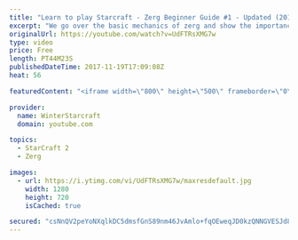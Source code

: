 ```yaml
---
title: "Learn to play Starcraft - Zerg Beginner Guide #1 - Updated (2017)"
excerpt: "We go over the basic mechanics of zerg and show the importance of understanding at least some of what your opponent is doing.  This guide is meant for players with an understanding of the objectives of starcraft but without any strong direction or gameplan, especially for each specific race! -- Watch"
originalUrl: https://youtube.com/watch?v=UdFTRsXMG7w
type: video
price: Free
length: PT44M23S
publishedDateTime: 2017-11-19T17:09:08Z
heat: 56

featuredContent: "<iframe width=\"800\" height=\"500\" frameborder=\"0\" src=\"https://www.youtube.com/embed/UdFTRsXMG7w\" allow=\"accelerometer; autoplay; encrypted-media; gyroscope; picture-in-picture\" allowfullscreen></iframe>"

provider:
  name: WinterStarcraft
  domain: youtube.com

topics:
  - StarCraft 2
  - Zerg

images:
  - url: https://i.ytimg.com/vi/UdFTRsXMG7w/maxresdefault.jpg
    width: 1280
    height: 720
    isCached: true

secured: "csNnQV2peYoNXqlkDC5dmsfGnS89nm46JvAmlo+fqOEweqJD0kzQNNGVESJd8XLpzNdBNpcyEkFnrVB5rxOKZeBsRl2wTK8B48hhrSQ32juOXiVob71UR1y0XdkXO5ZCnzqKGKB1F1tiDDVyG+rsSAJL6tnxWLoc43FucfUdEWqKt0JKO3YWTtcxhMpCLSwqBJbfwATYopZAX0D6DZIaw8NhDJ1gQG9PdNwDcyt45Gf0aN6+8y3LpMDD7hEsrcDfxmrda0QHIxeyOfPLDJJ/mnOiXKve7UXTKbmIq5DxtQcj8sUWWvS0KCetRx2Nl0Ruj7jBYXsOKKPJDDaMdxNl2fth2Ve8YMiYQKY6IPjuN+Oo+GGUeci4NsnmkL/YzJWoVVxqgTdCml7mVqLeLbq+GEUFGidnf1iVQ0WqpqM25UIWWNEkx/yH4AynssSR4lPY;RfWQpcsmJKngBUTmsv3N5A=="
---
```


